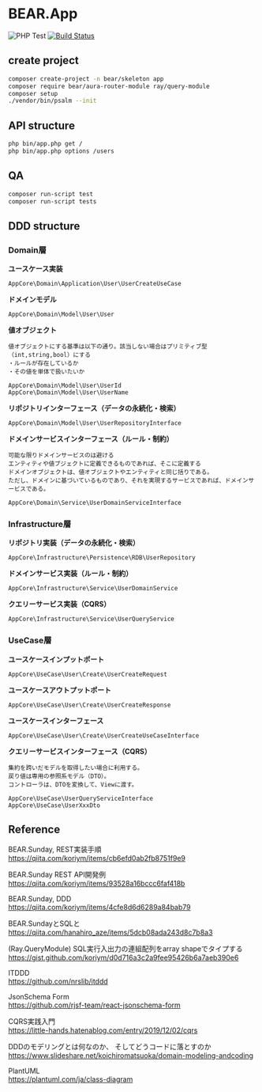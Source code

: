 # BEAR.App

![PHP Test](https://github.com/apple-x-co/BEAR.App/workflows/PHP%20Test/badge.svg?branch=develop)
[![Build Status](https://travis-ci.org/apple-x-co/BEAR.App.svg?branch=develop)](https://travis-ci.org/apple-x-co/BEAR.App)

## create project

```bash
composer create-project -n bear/skeleton app
composer require bear/aura-router-module ray/query-module
composer setup
./vendor/bin/psalm --init
```

## API structure

```bash
php bin/app.php get /
php bin/app.php options /users
```

## QA

```bash
composer run-script test
composer run-script tests
```

## DDD structure

### Domain層

**ユースケース実装**

`AppCore\Domain\Application\User\UserCreateUseCase`

**ドメインモデル**

`AppCore\Domain\Model\User\User`

**値オブジェクト**

```text
値オブジェクトにする基準は以下の通り。該当しない場合はプリミティブ型（int,string,bool）にする  
・ルールが存在しているか  
・その値を単体で扱いたいか  
```

`AppCore\Domain\Model\User\UserId`  
`AppCore\Domain\Model\User\UserName`

**リポジトリインターフェース（データの永続化・検索）**

`AppCore\Domain\Model\User\UserRepositoryInterface`

**ドメインサービスインターフェース（ルール・制約）**

```text
可能な限りドメインサービスのは避ける  
エンティティや値ブジェクトに定義できるものであれば、そこに定義する  
ドメインオブジェクトは、値オブジェクトやエンティティと同じ括りである。  
ただし、ドメインに基づいているものであり、それを実現するサービスであれば、ドメインサービスである。
```

`AppCore\Domain\Service\UserDomainServiceInterface`

### Infrastructure層

**リポジトリ実装（データの永続化・検索）**

`AppCore\Infrastructure\Persistence\RDB\UserRepository`

**ドメインサービス実装（ルール・制約）**

`AppCore\Infrastructure\Service\UserDomainService`

**クエリーサービス実装（CQRS）**

`AppCore\Infrastructure\Service\UserQueryService`

### UseCase層

**ユースケースインプットポート**

`AppCore\UseCase\User\Create\UserCreateRequest`

**ユースケースアウトプットポート**

`AppCore\UseCase\User\Create\UserCreateResponse`

**ユースケースインターフェース**

`AppCore\UseCase\User\Create\UserCreateUseCaseInterface`

**クエリーサービスインターフェース（CQRS）**

```text
集約を跨いだモデルを取得したい場合に利用する。
戻り値は専用の参照系モデル（DTO）。
コントローラは、DTOを変換して、Viewに渡す。
```

`AppCore\UseCase\UserQueryServiceInterface`  
`AppCore\UseCase\UserXxxDto`

## Reference

BEAR.Sunday, REST実装手順  
https://qiita.com/koriym/items/cb6efd0ab2fb8751f9e9

BEAR.Sunday REST API開発例
https://qiita.com/koriym/items/93528a16bccc6faf418b

BEAR.Sunday, DDD  
https://qiita.com/koriym/items/4cfe8d6d6289a84bab79

BEAR.SundayとSQLと  
https://qiita.com/hanahiro_aze/items/5dcb08ada243d8c7b8a3

(Ray.QueryModule) SQL実行入出力の連組配列をarray shapeでタイプする  
https://gist.github.com/koriym/d0d716a3c2a9fee95426b6a7aeb390e6

ITDDD  
https://github.com/nrslib/itddd

JsonSchema Form  
https://github.com/rjsf-team/react-jsonschema-form

CQRS実践入門  
https://little-hands.hatenablog.com/entry/2019/12/02/cqrs

DDDのモデリングとは何なのか、 そしてどうコードに落とすのか  
https://www.slideshare.net/koichiromatsuoka/domain-modeling-andcoding

PlantUML  
https://plantuml.com/ja/class-diagram
